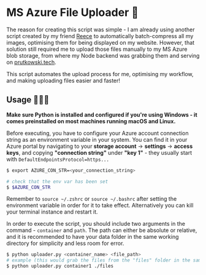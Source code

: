 # MS Azure File Uploader 📂

The reason for creating this script was simple - I am already using another script created by my friend [Reece](https://github.com/Reeceeboii/Batch-Compression) 
to automatically batch-compress all my images, optimising them for being displayed on my website. However, that solution still required me to upload those files
manually to my MS Azure blob storage, from where my Node backend was grabbing them and serving on [prutkowski.tech](https://prutkowski.tech).

This script automates the upload process for me, optimising my workflow, and making uploading files easier and faster!

## Usage 👨🏻‍💻

**Make sure Python is installed and configured if you're using Windows - it comes preinstalled on most machines running macOS and Linux.**

Before executing, you have to configure your Azure account connection string as an environment variable in your system.
You can find it in your Azure portal by navigating to your **storage account** -> **settings** -> **access keys**, and copying **"connection string"** under **"key 1"** - they usually start with `DefaultEndpointsProtocol=https...`

```bash
$ export AZURE_CON_STR=<your_connection_string>

# check that the env var has been set
$ $AZURE_CON_STR
```
Remember to `source ~/.zshrc` or `source ~/.bashrc` after setting the environment variable in order for it to take effect. Alternatively you can kill your terminal instance and restart it. 

In order to execute the script, you should include two arguments in the command - `container` and `path`.
The path can either be absolute or relative, and it is recommended to have your data folder in the same working directory for simplicity and less room for error.

```bash
$ python uploader.py <container_name> <file_path>
# example (this would grab the files from the "files" folder in the same working directory):
$ python uploader.py container1 ./files
```


